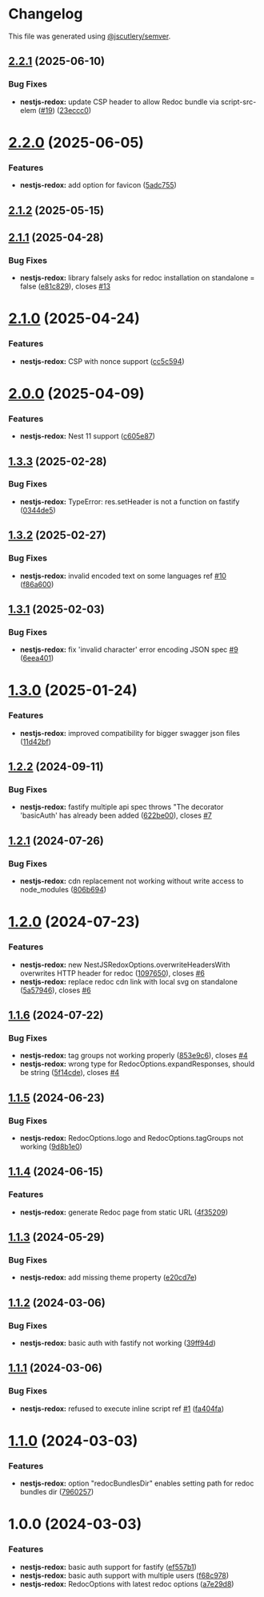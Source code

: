 # Changelog

This file was generated using [@jscutlery/semver](https://github.com/jscutlery/semver).

## [2.2.1](https://github.com/julianpoemp/nestjs-redox/compare/nestjs-redox-2.2.0...nestjs-redox-2.2.1) (2025-06-10)


### Bug Fixes

* **nestjs-redox:** update CSP header to allow Redoc bundle via script-src-elem ([#19](https://github.com/julianpoemp/nestjs-redox/issues/19)) ([23eccc0](https://github.com/julianpoemp/nestjs-redox/commit/23eccc05cf76d6c9e78c0e0d520ff49dfadd4299))



# [2.2.0](https://github.com/julianpoemp/nestjs-redox/compare/nestjs-redox-2.1.2...nestjs-redox-2.2.0) (2025-06-05)


### Features

* **nestjs-redox:** add option for favicon ([5adc755](https://github.com/julianpoemp/nestjs-redox/commit/5adc7553040f6c65d2a4f78bf039f9c3ca32e78c))



## [2.1.2](https://github.com/julianpoemp/nestjs-redox/compare/nestjs-redox-2.1.1...nestjs-redox-2.1.2) (2025-05-15)



## [2.1.1](https://github.com/julianpoemp/nestjs-redox/compare/nestjs-redox-2.1.0...nestjs-redox-2.1.1) (2025-04-28)


### Bug Fixes

* **nestjs-redox:** library falsely asks for redoc installation on standalone = false ([e81c829](https://github.com/julianpoemp/nestjs-redox/commit/e81c829f3320de70e70730bbe4671d6d29cb255c)), closes [#13](https://github.com/julianpoemp/nestjs-redox/issues/13)



# [2.1.0](https://github.com/julianpoemp/nestjs-redox/compare/nestjs-redox-2.0.0...nestjs-redox-2.1.0) (2025-04-24)


### Features

* **nestjs-redox:** CSP with nonce support ([cc5c594](https://github.com/julianpoemp/nestjs-redox/commit/cc5c594ff89aefe881d5ee7df3c32b6f47759f86))



# [2.0.0](https://github.com/julianpoemp/nestjs-redox/compare/nestjs-redox-1.3.3...nestjs-redox-2.0.0) (2025-04-09)


### Features

* **nestjs-redox:** Nest 11 support ([c605e87](https://github.com/julianpoemp/nestjs-redox/commit/c605e870b2c05ebcca918d58dbf88a24d7cab22b))



## [1.3.3](https://github.com/julianpoemp/nestjs-redox/compare/nestjs-redox-1.3.2...nestjs-redox-1.3.3) (2025-02-28)


### Bug Fixes

* **nestjs-redox:** TypeError: res.setHeader is not a function on fastify ([0344de5](https://github.com/julianpoemp/nestjs-redox/commit/0344de5ccb0c34d8d6c7b52277cfc6a5dabfa27f))



## [1.3.2](https://github.com/julianpoemp/nestjs-redox/compare/nestjs-redox-1.3.1...nestjs-redox-1.3.2) (2025-02-27)


### Bug Fixes

* **nestjs-redox:** invalid encoded text on some languages ref [#10](https://github.com/julianpoemp/nestjs-redox/issues/10) ([f86a600](https://github.com/julianpoemp/nestjs-redox/commit/f86a6004b99255acfaa138225cc77246fc127602))



## [1.3.1](https://github.com/julianpoemp/nestjs-redox/compare/nestjs-redox-1.3.0...nestjs-redox-1.3.1) (2025-02-03)


### Bug Fixes

* **nestjs-redox:** fix 'invalid character' error encoding JSON spec [#9](https://github.com/julianpoemp/nestjs-redox/issues/9) ([6eea401](https://github.com/julianpoemp/nestjs-redox/commit/6eea40181c465839867433713994c1817ad99f53))



# [1.3.0](https://github.com/julianpoemp/nestjs-redox/compare/nestjs-redox-1.2.2...nestjs-redox-1.3.0) (2025-01-24)


### Features

* **nestjs-redox:** improved compatibility for bigger swagger json files ([11d42bf](https://github.com/julianpoemp/nestjs-redox/commit/11d42bfd36f6ebcb577f87030d804d46c4c2cd8a))



## [1.2.2](https://github.com/julianpoemp/nestjs-redox/compare/nestjs-redox-1.2.1...nestjs-redox-1.2.2) (2024-09-11)

### Bug Fixes

- **nestjs-redox:** fastify multiple api spec throws "The decorator 'basicAuth' has already been added ([622be00](https://github.com/julianpoemp/nestjs-redox/commit/622be00dbb1d449e84d4b36f74fc4e7a91dfee47)), closes [#7](https://github.com/julianpoemp/nestjs-redox/issues/7)

## [1.2.1](https://github.com/julianpoemp/nestjs-redox/compare/nestjs-redox-1.2.0...nestjs-redox-1.2.1) (2024-07-26)

### Bug Fixes

- **nestjs-redox:** cdn replacement not working without write access to node_modules ([806b694](https://github.com/julianpoemp/nestjs-redox/commit/806b6940f3b648b388453b5b3850092dfdb8d9c9))

# [1.2.0](https://github.com/julianpoemp/nestjs-redox/compare/nestjs-redox-1.1.6...nestjs-redox-1.2.0) (2024-07-23)

### Features

- **nestjs-redox:** new NestJSRedoxOptions.overwriteHeadersWith overwrites HTTP header for redoc ([1097650](https://github.com/julianpoemp/nestjs-redox/commit/109765041575547d956bb1ab5be16efb40b0d102)), closes [#6](https://github.com/julianpoemp/nestjs-redox/issues/6)
- **nestjs-redox:** replace redoc cdn link with local svg on standalone ([5a57946](https://github.com/julianpoemp/nestjs-redox/commit/5a579462d4a68c835130de1b94b0188ff528d6b6)), closes [#6](https://github.com/julianpoemp/nestjs-redox/issues/6)

## [1.1.6](https://github.com/julianpoemp/nestjs-redox/compare/nestjs-redox-1.1.5...nestjs-redox-1.1.6) (2024-07-22)

### Bug Fixes

- **nestjs-redox:** tag groups not working properly ([853e9c6](https://github.com/julianpoemp/nestjs-redox/commit/853e9c641b66a9b2cfdacd0bb749d854d5087098)), closes [#4](https://github.com/julianpoemp/nestjs-redox/issues/4)
- **nestjs-redox:** wrong type for RedocOptions.expandResponses, should be string ([5f14cde](https://github.com/julianpoemp/nestjs-redox/commit/5f14cdedfdf3f7c689c73ae749fcf7b52294cf0f)), closes [#4](https://github.com/julianpoemp/nestjs-redox/issues/4)

## [1.1.5](https://github.com/julianpoemp/nestjs-redox/compare/nestjs-redox-1.1.4...nestjs-redox-1.1.5) (2024-06-23)

### Bug Fixes

- **nestjs-redox:** RedocOptions.logo and RedocOptions.tagGroups not working ([9d8b1e0](https://github.com/julianpoemp/nestjs-redox/commit/9d8b1e03cb6a9e12b65e30d859c97c5130a4860f))

## [1.1.4](https://github.com/julianpoemp/nestjs-redox/compare/nestjs-redox-1.1.3...nestjs-redox-1.1.4) (2024-06-15)

### Features

- **nestjs-redox:** generate Redoc page from static URL ([4f35209](https://github.com/julianpoemp/nestjs-redox/commit/4f3520914bcce87b634a6a82484b9897dacab5a4))

## [1.1.3](https://github.com/julianpoemp/nestjs-redox/compare/nestjs-redox-1.1.2...nestjs-redox-1.1.3) (2024-05-29)

### Bug Fixes

- **nestjs-redox:** add missing theme property ([e20cd7e](https://github.com/julianpoemp/nestjs-redox/commit/e20cd7ee90c222cbc0acc8684d86bc8b9a19c119))

## [1.1.2](https://github.com/julianpoemp/nestjs-redox/compare/nestjs-redox-1.1.1...nestjs-redox-1.1.2) (2024-03-06)

### Bug Fixes

- **nestjs-redox:** basic auth with fastify not working ([39ff94d](https://github.com/julianpoemp/nestjs-redox/commit/39ff94d5be6e75d4f168a9b027fdcf92a9bf78e1))

## [1.1.1](https://github.com/julianpoemp/nestjs-redox/compare/nestjs-redox-1.1.0...nestjs-redox-1.1.1) (2024-03-06)

### Bug Fixes

- **nestjs-redox:** refused to execute inline script ref [#1](https://github.com/julianpoemp/nestjs-redox/issues/1) ([fa404fa](https://github.com/julianpoemp/nestjs-redox/commit/fa404fa09686991edddcef14cd617c5f145877d6))

# [1.1.0](https://github.com/julianpoemp/nestjs-redox/compare/nestjs-redox-1.0.0...nestjs-redox-1.1.0) (2024-03-03)

### Features

- **nestjs-redox:** option "redocBundlesDir" enables setting path for redoc bundles dir ([7960257](https://github.com/julianpoemp/nestjs-redox/commit/79602575fc098ed079f9b4f17a3e16eb47a7756d))

# 1.0.0 (2024-03-03)

### Features

- **nestjs-redox:** basic auth support for fastify ([ef557b1](https://github.com/julianpoemp/nestjs-redox/commit/ef557b17005537bd517bb2cb0a3b2b24e8e259e0))
- **nestjs-redox:** basic auth support with multiple users ([f68c978](https://github.com/julianpoemp/nestjs-redox/commit/f68c9788c4fcb0a02c3f47d7db14591a0f8aeac3))
- **nestjs-redox:** RedocOptions with latest redoc options ([a7e29d8](https://github.com/julianpoemp/nestjs-redox/commit/a7e29d895df8d30343e0204f1695a395f6c43886))
